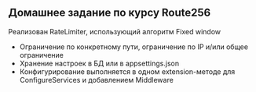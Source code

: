 ## Домашнее задание по курсу Route256

Реализован RateLimiter, использующий алгоритм Fixed window
- Ограничение по конкретному пути, ограничение по IP и/или общее ограничение
- Хранение настроек в БД или в appsettings.json
- Конфигурирование выполняется в одном extension-методе для ConfigureServices и добавлением Middleware
